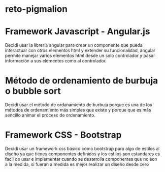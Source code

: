 # reto-pigmalion

# Framework Javascript - Angular.js

Decidi usar la librería angular para crear un componente que pueda interactuar
con otros elementos html y extender su funcionalidad, angular permite manejar
varios elementos html desde un solo controlador y pasar información a sus 
elementos como al controlador.

# Método de ordenamiento de burbuja o bubble sort

Decidí usar el método de ordanamiento de burbuja porque es una de los métodos
de ordenamiento más simples que existe y porque que es más sencillo animar el 
proceso de ordenamiento.

# Framework CSS - Bootstrap

Decidí usar un framework css básico como bootstrap para algo de estilos al diseño
ya que tienes componentes definidos y los estilos son estandares es facil de usar
e implementar cuando se desarrolla componentes que no son a la medida, si fueran 
a medida es mejor realizar un diseño desde cero